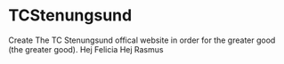 # TCStenungsund
Create The TC Stenungsund offical website in order for the greater good (the greater good).
Hej Felicia
Hej Rasmus
